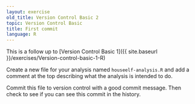 ```yaml
---
layout: exercise
old_title: Version Control Basic 2
topic: Version Control Basic
title: First commit
language: R
---
```


This is a follow up to
[Version Control Basic 1]({{ site.baseurl }}/exercises/Version-control-basic-1-R)

Create a new file for your analysis named `houseelf-analysis.R` and add a
comment at the top describing what the analysis is intended to do.

Commit this file to version control with a good commit message. Then check to
see if you can see this commit in the history.
